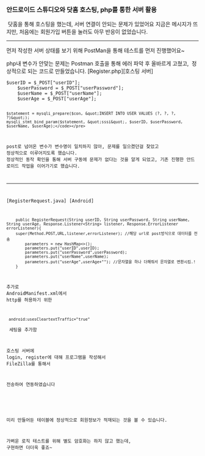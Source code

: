 <h3 id="안드로이드-스튜디오와-닷홈-호스팅-php를-통한-서버-활용">안드로이드 스튜디오와 닷홈 호스팅, php를 통한 서버 활용</h3>
<p><img alt="" src="https://velog.velcdn.com/images/kkikki/post/d73dac03-fbae-487a-9297-0c3c28f6a521/image.png" />
닷홈을 통해 호스팅을 했는데,
서버 연결이 안되는 문제가 있었어요
지금은 메시지가 뜨지만, 처음에는 회원가입 버튼을 눌러도
아무 반응이 없었습니다.</p>
<hr />
<p>먼저 작성한 서버 상태를 보기 위해 
PostMan을 통해 테스트를 먼저 진행했어요~</p>
<p>php내 변수가 안맞는 문제는 Postman 호출을 통해 에러 파악 후 
올바르게 고쳤고,
<img alt="" src="https://velog.velcdn.com/images/kkikki/post/8479ef53-5602-4f81-a623-4b3dfd054236/image.png" />
정상적으로 되는 코드로 만들었습니다.
[Register.php][호스팅 서버]</p>
<pre><code class="language-php">$userID = $_POST[&quot;userID&quot;];
    $userPassword = $_POST[&quot;userPassword&quot;];
    $userName = $_POST[&quot;userName&quot;];
    $userAge = $_POST[&quot;userAge&quot;];

    $statement = mysqli_prepare($con, &quot;INSERT INTO USER VALUES (?, ?, ?, ?)&quot;);
    mysqli_stmt_bind_param($statement, &quot;sssi&quot;, $userID, $userPassword, $userName, $userAge);</code></pre>
<p>post로 넘어온 변수가 변수명이 일치하지 않아, 문제를 일으켰던걸 찾았고
정상적으로 이루어지도록 했습니다.
정상적인 동작 확인을 통해 서버 구동에 문제가 없다는 것을 알게 되었고, 기존 진행한 안드로이드 작업을 이어가기로 했습니다.</p>
<hr />
<p>[RegisterRequest.java] [Android]</p>
<pre><code class="language-java">    public RegisterRequest(String userID, String userPassword, String userName, String userAge, Response.Listener&lt;String&gt; listener, Response.ErrorListener errorListener){
    super(Method.POST,URL,listener,errorListener); //해당 url로 post방식으로 데이터를 전송
        parameters = new HashMap&lt;&gt;();
        parameters.put(&quot;userID&quot;,userID);
        parameters.put(&quot;userPassword&quot;,userPassword);
        parameters.put(&quot;userName&quot;,userName);
        parameters.put(&quot;userAge&quot;,userAge+&quot;&quot;); //문자열을 하나 더해줘서 문자열로 변환시킴.!
    }</code></pre>
<p>추가로 
AndroidManifest.xml에서
http를 허용하기 위한</p>
<pre><code> android:usesCleartextTraffic=&quot;true&quot;</code></pre><p> 세팅을 추가함</p>
<p>호스팅 서버에 
login, register에 대해 프로그램을 작성해서
FileZilla를 통해서
<img alt="" src="https://velog.velcdn.com/images/kkikki/post/6ac19395-ff2c-463d-a896-a98984a12ba9/image.png" /></p>
<p>전송하여 연동하였습니다</p>
<p><img alt="" src="https://velog.velcdn.com/images/kkikki/post/f524efff-9378-4364-a727-80839cc6a0b7/image.png" /></p>
<p>미리 만들어둔 테이블에 정상적으로 회원정보가 적재되는 것을 볼 수 있습니다.</p>
<p>가벼운 로직 테스트를 위해 별도 암호화는 하지 않고 했는데, 
구현하면 더더욱 좋죠~</p>